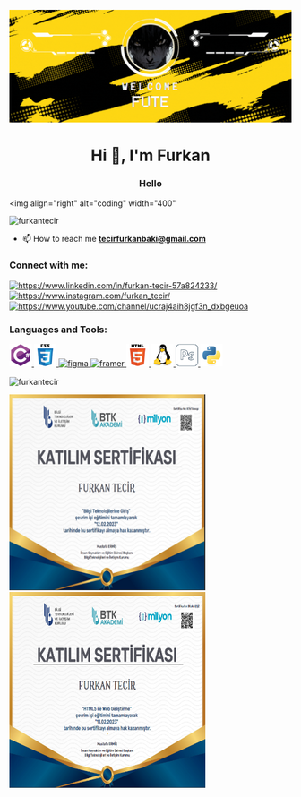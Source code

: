 ![logo](https://github.com/furkantecir/FurkanTecir/blob/main/Yellow%20Modern%20Style%20Game%20Twitch%20Banner.gif)

<h1 align="center">Hi 👋, I'm Furkan</h1>
<h3 align="center">Hello</h3>

<img align="right" alt="coding" width="400"

<p align="left"> <img src="https://komarev.com/ghpvc/?username=furkantecir&label=Profile%20views&color=0e75b6&style=flat" alt="furkantecir" /> </p>

- 📫 How to reach me **tecirfurkanbaki@gmail.com**

<h3 align="left">Connect with me:</h3>
<p align="left">
<a href="https://linkedin.com/in/https://www.linkedin.com/in/furkan-tecir-57a824233/" target="blank"><img align="center" src="https://raw.githubusercontent.com/rahuldkjain/github-profile-readme-generator/master/src/images/icons/Social/linked-in-alt.svg" alt="https://www.linkedin.com/in/furkan-tecir-57a824233/" height="30" width="40" /></a>
<a href="https://instagram.com/https://www.instagram.com/furkan_tecir/" target="blank"><img align="center" src="https://raw.githubusercontent.com/rahuldkjain/github-profile-readme-generator/master/src/images/icons/Social/instagram.svg" alt="https://www.instagram.com/furkan_tecir/" height="30" width="40" /></a>
<a href="https://www.youtube.com/c/https://www.youtube.com/channel/ucraj4aih8jgf3n_dxbgeuoa" target="blank"><img align="center" src="https://raw.githubusercontent.com/rahuldkjain/github-profile-readme-generator/master/src/images/icons/Social/youtube.svg" alt="https://www.youtube.com/channel/ucraj4aih8jgf3n_dxbgeuoa" height="30" width="40" /></a>
</p>

<h3 align="left">Languages and Tools:</h3>
<p align="left"> <a href="https://www.w3schools.com/cs/" target="_blank" rel="noreferrer"> <img src="https://raw.githubusercontent.com/devicons/devicon/master/icons/csharp/csharp-original.svg" alt="csharp" width="40" height="40"/> </a> <a href="https://www.w3schools.com/css/" target="_blank" rel="noreferrer"> <img src="https://raw.githubusercontent.com/devicons/devicon/master/icons/css3/css3-original-wordmark.svg" alt="css3" width="40" height="40"/> </a> <a href="https://www.figma.com/" target="_blank" rel="noreferrer"> <img src="https://www.vectorlogo.zone/logos/figma/figma-icon.svg" alt="figma" width="40" height="40"/> </a> <a href="https://www.framer.com/" target="_blank" rel="noreferrer"> <img src="https://www.vectorlogo.zone/logos/framer/framer-icon.svg" alt="framer" width="40" height="40"/> </a> <a href="https://www.w3.org/html/" target="_blank" rel="noreferrer"> <img src="https://raw.githubusercontent.com/devicons/devicon/master/icons/html5/html5-original-wordmark.svg" alt="html5" width="40" height="40"/> </a> <a href="https://www.linux.org/" target="_blank" rel="noreferrer"> <img src="https://raw.githubusercontent.com/devicons/devicon/master/icons/linux/linux-original.svg" alt="linux" width="40" height="40"/> </a> <a href="https://www.photoshop.com/en" target="_blank" rel="noreferrer"> <img src="https://raw.githubusercontent.com/devicons/devicon/master/icons/photoshop/photoshop-line.svg" alt="photoshop" width="40" height="40"/> </a> <a href="https://www.python.org" target="_blank" rel="noreferrer"> <img src="https://raw.githubusercontent.com/devicons/devicon/master/icons/python/python-original.svg" alt="python" width="40" height="40"/> </a> </p>



<p><img align="center" src="https://github-readme-streak-stats.herokuapp.com/?user=furkantecir&" alt="furkantecir" /></p>
  
</div>

 <img src="https://github.com/furkantecir/FurkanTecir/blob/main/Screenshot_1.png" alt="photoshop" width="350" height="350"/> </a> 
 <img src="https://github.com/furkantecir/FurkanTecir/blob/main/Screenshot_2.png" alt="photoshop" width="350" height="350"/> </a> 

###
